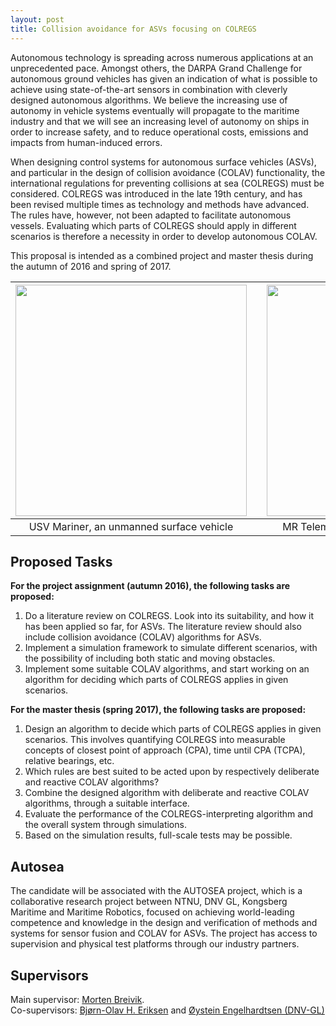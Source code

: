 ```yaml
---
layout: post
title: Collision avoidance for ASVs focusing on COLREGS
---
```

Autonomous technology is spreading across numerous applications at an unprecedented pace. Amongst others, the DARPA Grand Challenge for autonomous ground vehicles has given an indication of what is possible to achieve using state-of-the-art sensors in combination with cleverly designed autonomous algorithms. We believe the increasing use of autonomy in vehicle systems eventually will propagate to the maritime industry and that we will see an increasing level of autonomy on ships in order to increase safety, and to reduce operational costs, emissions and impacts from human-induced errors.

When designing control systems for autonomous surface vehicles (ASVs), and particular in the design of collision avoidance (COLAV) functionality, the international regulations for preventing collisions at sea (COLREGS) must be considered. COLREGS was introduced in the late 19th century, and has been revised multiple times as technology and methods have advanced. The rules have, however, not been adapted to facilitate autonomous vessels. Evaluating which parts of COLREGS should apply in different scenarios is therefore a necessity in order to develop autonomous COLAV.

This proposal is intended as a combined project and master thesis during the autumn of 2016 and spring of 2017.

| <img src="{{site.url}}/assets/mariner.jpg" width="370"> | | <img src="{{site.url}}/assets/telemetron4a.jpg" width="370"> |
|:---:| :---: |:---:|
| USV Mariner, an unmanned surface vehicle | | MR Telemetron, a dual-use surface vessel |

## Proposed Tasks
**For the project assignment (autumn 2016), the following tasks are proposed:**

1. Do a literature review on COLREGS. Look into its suitability, and how it has been applied so far, for ASVs. The literature review should also include collision avoidance (COLAV) algorithms for ASVs.
2. Implement a simulation framework to simulate different scenarios, with the possibility of including both static and moving obstacles.
3. Implement some suitable COLAV algorithms, and start working on an algorithm for deciding which parts of COLREGS applies in given scenarios.

**For the master thesis (spring 2017), the following tasks are proposed:**

1. Design an algorithm to decide which parts of COLREGS applies in given scenarios. This involves quantifying COLREGS into measurable concepts of closest point of approach (CPA), time until CPA (TCPA), relative bearings, etc.
2. Which rules are best suited to be acted upon by respectively deliberate and reactive COLAV algorithms?
3. Combine the designed algorithm with deliberate and reactive COLAV algorithms, through a suitable interface. 
4. Evaluate the performance of the COLREGS-interpreting algorithm and the overall system through simulations.
5. Based on the simulation results, full-scale tests may be possible.

## Autosea
The candidate will be associated with the AUTOSEA project, which is a collaborative research project between NTNU, DNV GL, Kongsberg Maritime and Maritime Robotics, focused on achieving world-leading competence and knowledge in the design and verification of methods and systems for sensor fusion and COLAV for ASVs. The project has access to supervision and physical test platforms through our industry partners.

## Supervisors 
Main supervisor: [Morten Breivik](http://www.ntnu.no/ansatte/morten.breivik). <br />
Co-supervisors: [Bjørn-Olav H. Eriksen](http://www.ntnu.no/ansatte/boerikse) and [Øystein Engelhardtsen (DNV-GL)](mailto:Oystein.Engelhardtsen@dnvgl.com)
